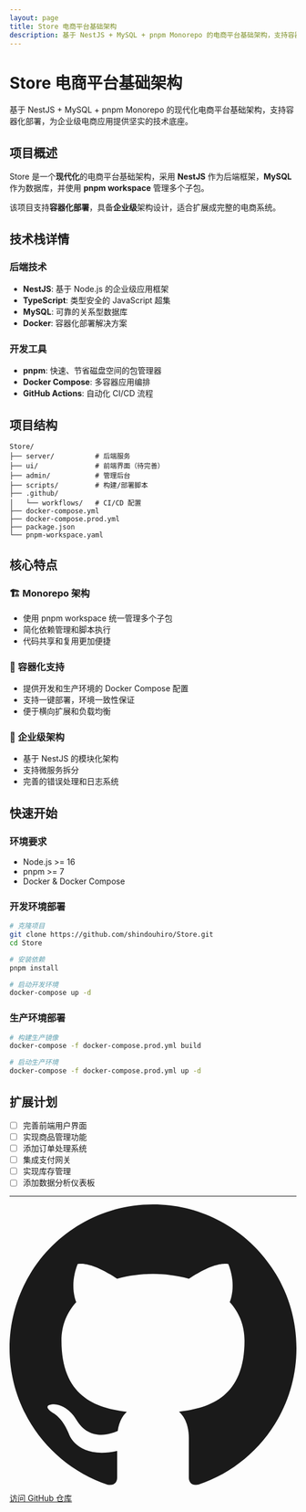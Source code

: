 ```yaml
---
layout: page
title: Store 电商平台基础架构
description: 基于 NestJS + MySQL + pnpm Monorepo 的电商平台基础架构，支持容器化部署
---
```


# Store 电商平台基础架构

基于 NestJS + MySQL + pnpm Monorepo 的现代化电商平台基础架构，支持容器化部署，为企业级电商应用提供坚实的技术底座。

<div class="flex justify-center mb-12">
  <div class="w-full max-w-2xl">
    <StoreProjectCard />
  </div>
</div>

  ## 项目概述

Store 是一个**现代化**的电商平台基础架构，采用 **NestJS** 作为后端框架，**MySQL** 作为数据库，并使用 **pnpm workspace** 管理多个子包。

该项目支持**容器化部署**，具备**企业级**架构设计，适合扩展成完整的电商系统。

## 技术栈详情

### 后端技术

- **NestJS**: 基于 Node.js 的企业级应用框架
- **TypeScript**: 类型安全的 JavaScript 超集
- **MySQL**: 可靠的关系型数据库
- **Docker**: 容器化部署解决方案

### 开发工具

- **pnpm**: 快速、节省磁盘空间的包管理器
- **Docker Compose**: 多容器应用编排
- **GitHub Actions**: 自动化 CI/CD 流程

## 项目结构

```
Store/
├── server/          # 后端服务
├── ui/              # 前端界面（待完善）
├── admin/           # 管理后台
├── scripts/         # 构建/部署脚本
├── .github/
│   └── workflows/   # CI/CD 配置
├── docker-compose.yml
├── docker-compose.prod.yml
├── package.json
└── pnpm-workspace.yaml
```

## 核心特点

### 🏗️ Monorepo 架构
- 使用 pnpm workspace 统一管理多个子包
- 简化依赖管理和脚本执行
- 代码共享和复用更加便捷

### 🐳 容器化支持
- 提供开发和生产环境的 Docker Compose 配置
- 支持一键部署，环境一致性保证
- 便于横向扩展和负载均衡

### 🔧 企业级架构
- 基于 NestJS 的模块化架构
- 支持微服务拆分
- 完善的错误处理和日志系统

## 快速开始

### 环境要求
- Node.js >= 16
- pnpm >= 7
- Docker & Docker Compose

### 开发环境部署
```bash
# 克隆项目
git clone https://github.com/shindouhiro/Store.git
cd Store

# 安装依赖
pnpm install

# 启动开发环境
docker-compose up -d
```

### 生产环境部署
```bash
# 构建生产镜像
docker-compose -f docker-compose.prod.yml build

# 启动生产环境
docker-compose -f docker-compose.prod.yml up -d
```

## 扩展计划

- [ ] 完善前端用户界面
- [ ] 实现商品管理功能
- [ ] 添加订单处理系统
- [ ] 集成支付网关
- [ ] 实现库存管理
- [ ] 添加数据分析仪表板

---

<div class="text-center mt-8">
  <a href="https://github.com/shindouhiro/Store" target="_blank" class="inline-flex items-center px-6 py-3 bg-blue-600 text-white rounded-lg hover:bg-blue-700 transition-colors">
    <svg class="w-5 h-5 mr-2" fill="currentColor" viewBox="0 0 24 24">
      <path d="M12 0c-6.626 0-12 5.373-12 12 0 5.302 3.438 9.8 8.207 11.387.599.111.793-.261.793-.577v-2.234c-3.338.726-4.033-1.416-4.033-1.416-.546-1.387-1.333-1.756-1.333-1.756-1.089-.745.083-.729.083-.729 1.205.084 1.839 1.237 1.839 1.237 1.07 1.834 2.807 1.304 3.492.997.107-.775.418-1.305.762-1.604-2.665-.305-5.467-1.334-5.467-5.931 0-1.311.469-2.381 1.236-3.221-.124-.303-.535-1.524.117-3.176 0 0 1.008-.322 3.301 1.23.957-.266 1.983-.399 3.003-.404 1.02.005 2.047.138 3.006.404 2.291-1.552 3.297-1.23 3.297-1.23.653 1.653.242 2.874.118 3.176.77.84 1.235 1.911 1.235 3.221 0 4.609-2.807 5.624-5.479 5.921.43.372.823 1.102.823 2.222v3.293c0 .319.192.694.801.576 4.765-1.589 8.199-6.086 8.199-11.386 0-6.627-5.373-12-12-12z"/>
    </svg>
    访问 GitHub 仓库
  </a>
</div>
